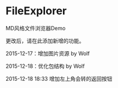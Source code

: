 # FileExplorer
MD风格文件浏览器Demo

更改后，请在此添加新增的功能。

2015-12-17：增加图片资源 by Wolf

2015-12-18：优化包结构  by Wolf

2015-12-18 18:33 增加左上角会转的返回按钮